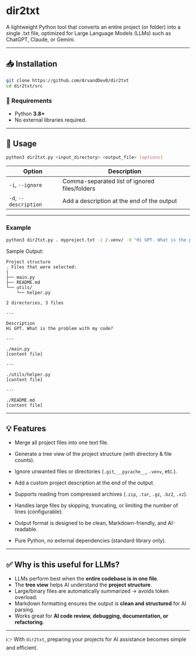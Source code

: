 # dir2txt

A lightweight Python tool that converts an entire project (or folder) into a single .txt file, optimized for Large Language Models (LLMs) such as ChatGPT, Claude, or Gemini.

---

## 📥 Installation

```bash
git clone https://github.com/ArvandDev0/dir2txt
cd dir2txt/src
```

### 🔧 Requirements  
- Python **3.8+**  
- No external libraries required. 

---

## 🚀 Usage

```bash
python3 dir2txt.py <input_directory> <output_file> [options]

```

 Option | Description |
|--------|-------------|
| `-i`, `--ignore` | Comma-separated list of ignored files/folders |
| `-d`, `--description` | Add a description at the end of the output |

---

### Example

```bash
python3 dir2txt.py . myproject.txt -i /.venv/ -d "Hi GPT. What is the problem with my code?"
```

Sample Output:

```text
Project structure
. Files that were selected:
|
├── main.py
├── README.md
└── utils/
    └── helper.py

2 directories, 3 files

---

Description
Hi GPT. What is the problem with my code?

---

./main.py
[content file]

---

./utils/helper.py
[content file]

---

./README.md
[content file]

``` 

---

## 💡 Features

- Merge all project files into one text file.

- Generate a tree view of the project structure (with directory & file counts).

- Ignore unwanted files or directories (`.git`, `__pycache__`, `.venv`, etc.).

- Add a custom project description at the end of the output.

- Supports reading from compressed archives (`.zip`, `.tar`, `.gz`, `.bz2`, `.xz`).

- Handles large files by skipping, truncating, or limiting the number of lines (configurable).

- Output format is designed to be clean, Markdown-friendly, and AI-readable.

- Pure Python, no external dependencies (standard library only).

---

## ✅ Why is this useful for LLMs?  
- LLMs perform best when the **entire codebase is in one file**.  
- The **tree view** helps AI understand the **project structure**.  
- Large/binary files are automatically summarized → avoids token overload.  
- Markdown formatting ensures the output is **clean and structured** for AI parsing.  
- Works great for **AI code review, debugging, documentation, or refactoring**.  

---

👉 With `dir2txt`, preparing your projects for AI assistance becomes simple and efficient.  
